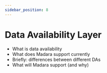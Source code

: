 ```yaml
---
sidebar_position: 8
---
```


# Data Availability Layer

- What is data availability
- What does Madara support currently
- Briefly: differences between different DAs
- What will Madara support (and why)

